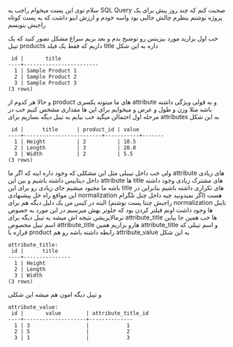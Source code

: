 سلام توی این پست میخوام راجب یه SQL Query صحبت کنم که چند روز پیش برای یک پروژه نوشتم بنظرم چالش جالبی بود واسه خودم و ارزش اینو داشت که یه پست کوتاه راجبش بنویسم

خب اول بزارید مورد بیزینس رو توضیح بدم و بعد بریم سراغ مشکل تصور کنید که یک تیبل products داریم که فقط یک فیلد title داره به این شکل
```
 id |       title
----+------------------------
  1 | Sample Product 1
  2 | Sample Product 2
  3 | Sample Product 3
(3 rows)
```

و حالا هر کدوم از product های ما میتونه یکسری attribute و به قولی ویژگی داشته باشه مثلا وزن و طول و عرض و میخوایم برای این ها مقداری مشخص کنیم خب در مرحله اول احتمالن میگید خب بیایم یه تیبل دیگه بسازیم برای attributes به این شکل

```
 id |      title      | product_id | value
----+-------------------------+-----------+-------
  1 | Height          | 2          | 10.5
  2 | Length          | 3          | 20.0
  3 | Width           | 2          | 5.5
(3 rows)
```

ولی خب داخل تیبیلی مثل این مشکلی که وجود داره اینه که اگر ما attribute های زیادی داخل دیتابیس داشته باشیم و بین این attribute ها title های مشترک زیادی وجود داشته باشه
ما مجبود میشیم جای زیادی رو برای این title های تکراری داشته باشیم بنابراین در این مواقع راه حل پیشنهادی normalization هست (اگر نمیدونید چیه داخل چنل تلگرام راجبش چنتا پست نوشتم)
البته در کیس من یک دلیل دیگه هم برای normalization تایتل ها وجود داشت اونم فیلتر کردن بود که جلوتر بهش میرسیم
در این مورد به خصوص نرمالایزیشن نتیجه اش میشه یه تیبل دیگه برای attribute_title ها 
خب همین جا بیاین اسم تیبل مخصوص attribute_title هارو بزاریم همین attribute_title و اسم تیبلی که قراره با product رابطه داشته باشه رو هم attribute_value 
به این شکل

```
attribute_title:
 id |      title    
----+---------------
  1 | Height        
  2 | Length        
  3 | Width          
(3 rows)
```
و تیبل دیگه امون هم میشه این شکلی
```
attribute_value:
 id |       value        | attribute_title_id
----+--------------------+--------------
  1 | 3                  |            1
  2 | 5                  |            2
  3 | 1                  |            3
```
